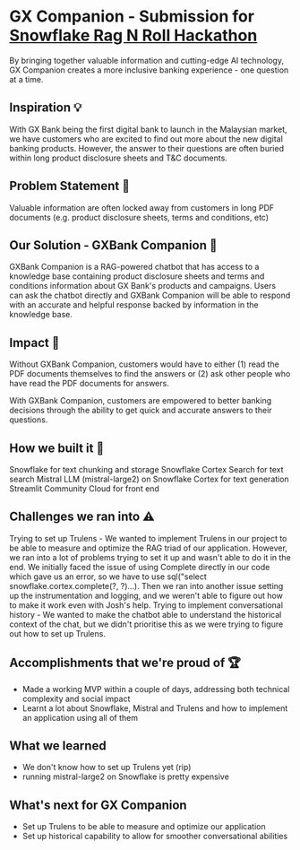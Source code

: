 # GX Companion - Submission for [Snowflake Rag N Roll Hackathon]([url](https://snowflake-mistral-rag.devpost.com/))
By bringing together valuable information and cutting-edge AI technology, GX Companion creates a more inclusive banking experience - one question at a time.

## Inspiration 💡
With GX Bank being the first digital bank to launch in the Malaysian market, we have customers who are excited to find out more about the new digital banking products. However, the answer to their questions are often buried within long product disclosure sheets and T&C documents.

## Problem Statement 🚨
Valuable information are often locked away from customers in long PDF documents (e.g. product disclosure sheets, terms and conditions, etc)

## Our Solution - GXBank Companion 🤖
GXBank Companion is a RAG-powered chatbot that has access to a knowledge base containing product disclosure sheets and terms and conditions information about GX Bank's products and campaigns. Users can ask the chatbot directly and GXBank Companion will be able to respond with an accurate and helpful response backed by information in the knowledge base.

## Impact 💪
Without GXBank Companion, customers would have to either (1) read the PDF documents themselves to find the answers or (2) ask other people who have read the PDF documents for answers.

With GXBank Companion, customers are empowered to better banking decisions through the ability to get quick and accurate answers to their questions.

## How we built it 🔧
Snowflake for text chunking and storage Snowflake Cortex Search for text search Mistral LLM (mistral-large2) on Snowflake Cortex for text generation Streamlit Community Cloud for front end

## Challenges we ran into ⚠️
Trying to set up Trulens - We wanted to implement Trulens in our project to be able to measure and optimize the RAG triad of our application. However, we ran into a lot of problems trying to set it up and wasn't able to do it in the end. We initially faced the issue of using Complete directly in our code which gave us an error, so we have to use sql("select snowflake.cortex.complete(?, ?)...). Then we ran into another issue setting up the instrumentation and logging, and we weren't able to figure out how to make it work even with Josh's help.
Trying to implement conversational history - We wanted to make the chatbot able to understand the historical context of the chat, but we didn't prioritise this as we were trying to figure out how to set up Trulens.

## Accomplishments that we're proud of 🏆
- Made a working MVP within a couple of days, addressing both technical complexity and social impact
- Learnt a lot about Snowflake, Mistral and Trulens and how to implement an application using all of them

## What we learned
- We don't know how to set up Trulens yet (rip)
- running mistral-large2 on Snowflake is pretty expensive

## What's next for GX Companion
- Set up Trulens to be able to measure and optimize our application
- Set up historical capability to allow for smoother conversational abilities

